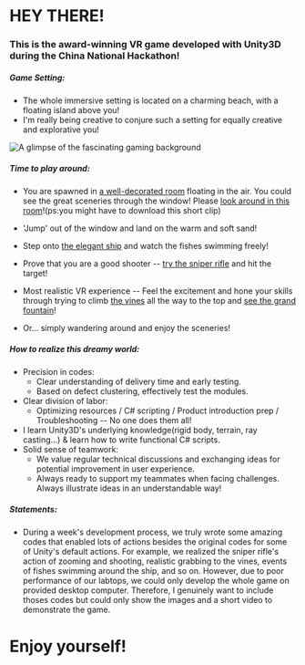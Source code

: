 # HEY THERE!

### This is the award-winning VR game developed with Unity3D during the China National Hackathon!

##### Game Setting: 
- The whole immersive setting is located on a charming beach, with a floating island above you!
- I'm really being creative to conjure such a setting for equally creative and explorative you!

![A glimpse of the fascinating gaming background](https://raw.githubusercontent.com/lowdrag-zty/lowdrag-zty.github.io/master/Sceneries/main_scene.png)

##### Time to play around:
- You are spawned in [a well-decorated room](https://raw.githubusercontent.com/lowdrag-zty/lowdrag-zty.github.io/master/Sceneries/spawn_point.png) floating in the air. You could see the great sceneries through the window!
Please [look around in this room](https://github.com/lowdrag-zty/lowdrag-zty.github.io/blob/master/Room.mp4)!(ps:you might have to download this short clip)
- 'Jump' out of the window and land on the warm and soft sand!

- Step onto [the elegant ship](https://github.com/lowdrag-zty/lowdrag-zty.github.io/blob/master/Sceneries/beautiful_ship.png) and watch the fishes swimming freely!

- Prove that you are a good shooter -- [try the sniper rifle](https://raw.githubusercontent.com/lowdrag-zty/lowdrag-zty.github.io/master/Sceneries/shooting_challenge.png) and hit the target!

- Most realistic VR experience -- Feel the excitement and hone your skills through trying to climb [the vines](https://raw.githubusercontent.com/lowdrag-zty/lowdrag-zty.github.io/master/Sceneries/vine.png) all the way to the top and [see the grand fountain](https://raw.githubusercontent.com/lowdrag-zty/lowdrag-zty.github.io/master/Sceneries/vines_climbing.png)!

- Or... simply wandering around and enjoy the sceneries!

##### How to realize this dreamy world:
- Precision in codes:  
  - Clear understanding of delivery time and early testing.
  - Based on defect clustering, effectively test the modules.
- Clear division of labor:
  - Optimizing resources / C# scripting / Product introduction prep / Troubleshooting -- No one does them all!
- I learn Unity3D's underlying knowledge(rigid body, terrain, ray casting...) & learn how to write functional C# scripts.
- Solid sense of teamwork:
  - We value regular technical discussions and exchanging ideas for potential improvement in user experience.
  - Always ready to support my teammates when facing challenges. Always illustrate ideas in an understandable way!
  
##### Statements:
- During a week's development process, we truly wrote some amazing codes that enabled lots of actions besides the original codes for some of Unity's default actions. For example, we realized the sniper rifle's action of zooming and shooting, realistic grabbing to the vines, events of fishes swimming around the ship, and so on. However, due to poor performance of our labtops, we could only develop the whole game on provided desktop computer. Therefore, I genuinely want to include thoses codes but could only show the images and a short video to demonstrate the game. 

# Enjoy yourself!











